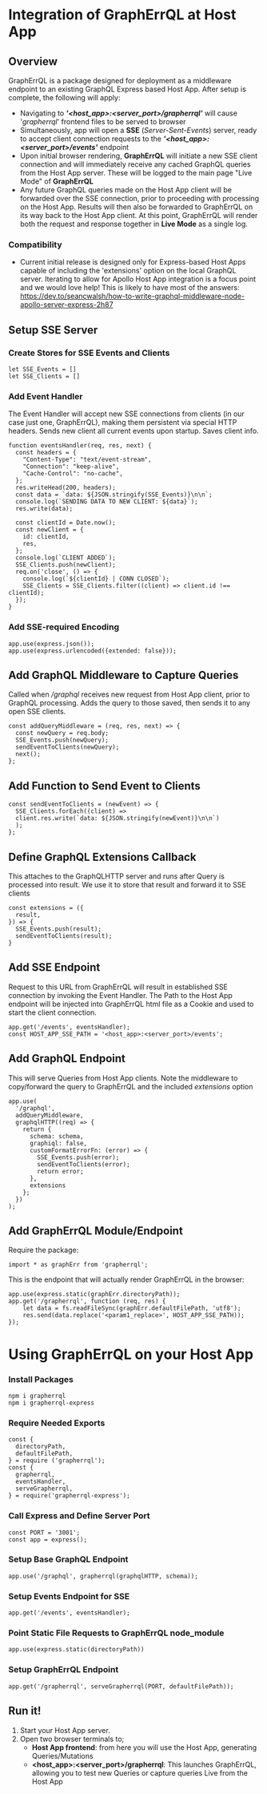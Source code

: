 # **Integration of GraphErrQL at Host App**

## **Overview**

GraphErrQL is a package designed for deployment as a middleware endpoint to an existing GraphQL Express based Host App. After setup is complete, the following will apply:

- Navigating to **_'\<host_app>:\<server_port>/grapherrql'_** will cause '_grapherrql_' frontend files to be served to browser
- Simultaneously, app will open a **SSE** (_Server-Sent-Events_) server, ready to accept client connection requests to the **_'\<host_app>:\<server_port>/events'_** endpoint
- Upon initial browser rendering, **GraphErrQL** will initiate a new SSE client connection and will immediately receive any cached GraphQL queries from the Host App server. These will be logged to the main page "Live Mode" of **GraphErrQL**
- Any future GraphQL queries made on the Host App client will be forwarded over the SSE connection, prior to proceeding with processing on the Host App. Results will then also be forwarded to GraphErrQL on its way back to the Host App client. At this point, GraphErrQL will render both the request and response together in **Live Mode** as a single log.

### Compatibility

- Current initial release is designed only for Express-based Host Apps capable of including the 'extensions' option on the local GraphQL server. Iterating to allow for Apollo Host App integration is a focus point and we would love help! This is likely to have most of the answers: https://dev.to/seancwalsh/how-to-write-graphql-middleware-node-apollo-server-express-2h87

## **Setup SSE Server**

### Create Stores for SSE Events and Clients

```
let SSE_Events = []
let SSE_Clients = []
```

### Add Event Handler

The Event Handler will accept new SSE connections from clients (in our case just one, GraphErrQL), making them persistent via special HTTP headers. Sends new client all current events upon startup. Saves client info.

```
function eventsHandler(req, res, next) {
  const headers = {
    "Content-Type": "text/event-stream",
    "Connection": "keep-alive",
    "Cache-Control": "no-cache",
  };
  res.writeHead(200, headers);
  const data = `data: ${JSON.stringify(SSE_Events)}\n\n`;
  console.log(`SENDING DATA TO NEW CLIENT: ${data}`);
  res.write(data);

  const clientId = Date.now();
  const newClient = {
    id: clientId,
    res,
  };
  console.log(`CLIENT ADDED`);
  SSE_Clients.push(newClient);
  req.on('close', () => {
    console.log(`${clientId} | CONN CLOSED`);
    SSE_Clients = SSE_Clients.filter((client) => client.id !== clientId);
  });
}
```

### Add SSE-required Encoding

```
app.use(express.json());
app.use(express.urlencoded({extended: false}));
```

## Add GraphQL Middleware to Capture Queries

Called when _/graphql_ receives new request from Host App client, prior to GraphQL processing. Adds the query to those saved, then sends it to any open SSE clients.

```
const addQueryMiddleware = (req, res, next) => {
  const newQuery = req.body;
  SSE_Events.push(newQuery);
  sendEventToClients(newQuery);
  next();
};
```

## Add Function to Send Event to Clients

```
const sendEventToClients = (newEvent) => {
  SSE_Clients.forEach((client) =>
  client.res.write(`data: ${JSON.stringify(newEvent)}\n\n`)
  );
};
```

## Define GraphQL Extensions Callback

This attaches to the GraphQLHTTP server and runs after Query is processed into result. We use it to store that result and forward it to SSE clients

```
const extensions = ({
  result,
}) => {
  SSE_Events.push(result);
  sendEventToClients(result);
}
```

## Add SSE Endpoint

Request to this URL from GraphErrQL will result in established SSE connection by invoking the Event Handler. The Path to the Host App endpoint will be injected into GraphErrQL html file as a Cookie and used to start the client connection.

```
app.get('/events', eventsHandler);
const HOST_APP_SSE_PATH = '<host_app>:<server_port>/events';
```

## Add GraphQL Endpoint

This will serve Queries from Host App clients. Note the middleware to copy/forward the query to GraphErrQL and the included _extensions_ option

```
app.use(
  '/graphql',
  addQueryMiddleware,
  graphqlHTTP((req) => {
    return {
      schema: schema,
      graphiql: false,
      customFormatErrorFn: (error) => {
        SSE_Events.push(error);
        sendEventToClients(error);
        return error;
      },
      extensions
    };
  })
);
```

## Add GraphErrQL Module/Endpoint

Require the package:

```
import * as graphErr from 'grapherrql';
```

This is the endpoint that will actually render GraphErrQL in the browser:

```
app.use(express.static(graphErr.directoryPath));
app.get('/grapherrql', function (req, res) {
    let data = fs.readFileSync(graphErr.defaultFilePath, 'utf8');
    res.send(data.replace('<param1_replace>', HOST_APP_SSE_PATH));
});
```

# Using GraphErrQL on your Host App

### Install Packages

```
npm i grapherrql
npm i grapherrql-express
```

### Require Needed Exports

```
const {
  directoryPath,
  defaultFilePath,
} = require ('grapherrql');
const {
  grapherrql,
  eventsHandler,
  serveGrapherrql,
} = require('grapherrql-express');
```

### Call Express and Define Server Port

```
const PORT = '3001';
const app = express();
```

### Setup Base GraphQL Endpoint

```
app.use('/graphql', grapherrql(graphqlHTTP, schema));
```

### Setup Events Endpoint for SSE

```
app.get('/events', eventsHandler);
```

### Point Static File Requests to GraphErrQL node_module

```
app.use(express.static(directoryPath))
```

### Setup GraphErrQL Endpoint

```
app.get('/grapherrql', serveGrapherrql(PORT, defaultFilePath));
```

## Run it!

1. Start your Host App server.
2. Open two browser terminals to;
   - **Host App frontend**: from here you will use the Host App, generating Queries/Mutations
   - **<host_app>:<server_port>/grapherrql**: This launches GraphErrQL, allowing you to test new Queries or capture queries Live from the Host App
